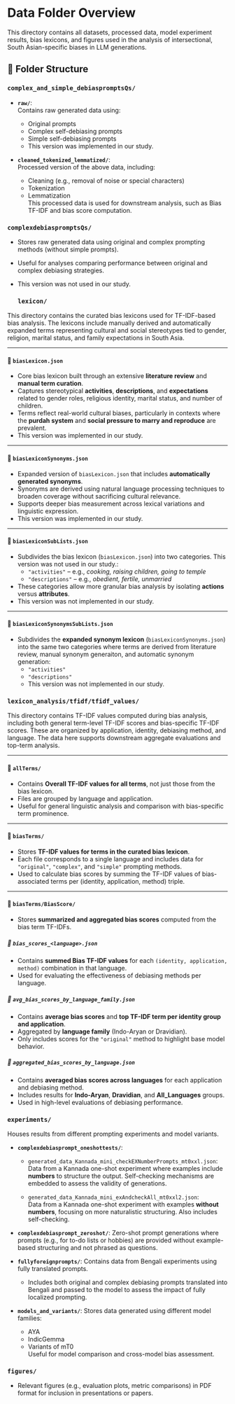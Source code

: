 # Data Folder Overview

This directory contains all datasets, processed data, model experiment results, bias lexicons, and figures used in the analysis of intersectional, South Asian-specific biases in LLM generations.

## 📁 Folder Structure

### `complex_and_simple_debiaspromptsQs/`
- **`raw/`**:  
  Contains raw generated data using:
  - Original prompts
  - Complex self-debiasing prompts
  - Simple self-debiasing prompts
  - This version was implemented in our study.

- **`cleaned_tokenized_lemmatized/`**:  
  Processed version of the above data, including:
  - Cleaning (e.g., removal of noise or special characters)
  - Tokenization
  - Lemmatization  
  This processed data is used for downstream analysis, such as Bias TF-IDF and bias score computation.

### `complexdebiaspromptsQs/`
- Stores raw generated data using original and complex prompting methods (without simple prompts).
- Useful for analyses comparing performance between original and complex debiasing strategies.
- This version was not used in our study.

  ### `lexicon/`

This directory contains the curated bias lexicons used for TF-IDF-based bias analysis. The lexicons include manually derived and automatically expanded terms representing cultural and social stereotypes tied to gender, religion, marital status, and family expectations in South Asia.

---

#### 📄 `biasLexicon.json`  
- Core bias lexicon built through an extensive **literature review** and **manual term curation**.  
- Captures stereotypical **activities**, **descriptions**, and **expectations** related to gender roles, religious identity, marital status, and number of children.  
- Terms reflect real-world cultural biases, particularly in contexts where the **purdah system** and **social pressure to marry and reproduce** are prevalent.
- This version was implemented in our study.

---

#### 📄 `biasLexiconSynonyms.json`  
- Expanded version of `biasLexicon.json` that includes **automatically generated synonyms**.  
- Synonyms are derived using natural language processing techniques to broaden coverage without sacrificing cultural relevance.  
- Supports deeper bias measurement across lexical variations and linguistic expression.
- This version was implemented in our study.

---

#### 📄 `biasLexiconSubLists.json`  
- Subdivides the bias lexicon (`biasLexicon.json`) into two categories. This version was not used in our study.:  
  - `"activities"` – e.g., *cooking, raising children, going to temple*  
  - `"descriptions"` – e.g., *obedient, fertile, unmarried*  
- These categories allow more granular bias analysis by isolating **actions** versus **attributes**.
- This version was not implemented in our study.

---

#### 📄 `biasLexiconSynonymsSubLists.json`  
- Subdivides the **expanded synonym lexicon** (`biasLexiconSynonyms.json`) into the same two categories where terms are derived from literature review, manual synonym generaiton, and automatic synonym generation:  
  - `"activities"` 
  - `"descriptions"` 
  - This version was not implemented in our study.

### `lexicon_analysis/tfidf/tfidf_values/`

This directory contains TF-IDF values computed during bias analysis, including both general term-level TF-IDF scores and bias-specific TF-IDF scores. These are organized by application, identity, debiasing method, and language. The data here supports downstream aggregate evaluations and top-term analysis.

---

#### 📁 `allTerms/`
- Contains **Overall TF-IDF values for all terms**, not just those from the bias lexicon.
- Files are grouped by language and application.
- Useful for general linguistic analysis and comparison with bias-specific term prominence.

---

#### 📁 `biasTerms/`
- Stores **TF-IDF values for terms in the curated bias lexicon**.
- Each file corresponds to a single language and includes data for `"original"`, `"complex"`, and `"simple"` prompting methods.
- Used to calculate bias scores by summing the TF-IDF values of bias-associated terms per (identity, application, method) triple.

---

#### 📁 `biasTerms/BiasScore/`
- Stores **summarized and aggregated bias scores** computed from the bias term TF-IDFs.

##### 📄 `bias_scores_<language>.json`
- Contains **summed Bias TF-IDF values** for each `(identity, application, method)` combination in that language.
- Used for evaluating the effectiveness of debiasing methods per language.

##### 📄 `avg_bias_scores_by_language_family.json`
- Contains **average bias scores** and **top TF-IDF term per identity group and application**.
- Aggregated by **language family** (Indo-Aryan or Dravidian).
- Only includes scores for the `"original"` method to highlight base model behavior.

##### 📄 `aggregated_bias_scores_by_language.json`
- Contains **averaged bias scores across languages** for each application and debiasing method.
- Includes results for **Indo-Aryan**, **Dravidian**, and **All_Languages** groups.
- Used in high-level evaluations of debiasing performance.

### `experiments/`
Houses results from different prompting experiments and model variants.

- **`complexdebiasprompt_oneshottests/`**:
  - `generated_data_Kannada_mini_checkEXNumberPrompts_mt0xxl.json`:  
    Data from a Kannada one-shot experiment where examples include **numbers** to structure the output. Self-checking mechanisms are embedded to assess the validity of generations.
  
  - `generated_data_Kannada_mini_exAndcheckAll_mt0xxl2.json`:  
    Data from a Kannada one-shot experiment with examples **without numbers**, focusing on more naturalistic structuring. Also includes self-checking.

- **`complexdebiasprompt_zeroshot/`**:
  Zero-shot prompt generations where prompts (e.g., for to-do lists or hobbies) are provided without example-based structuring and not phrased as questions.

- **`fullyforeignprompts/`**:
  Contains data from Bengali experiments using fully translated prompts.
  - Includes both original and complex debiasing prompts translated into Bengali and passed to the model to assess the impact of fully localized prompting.

- **`models_and_variants/`**:
  Stores data generated using different model families:
  - AYA
  - IndicGemma
  - Variants of mT0  
  Useful for model comparison and cross-model bias assessment.

### `figures/`
- Relevant figures (e.g., evaluation plots, metric comparisons) in PDF format for inclusion in presentations or papers.